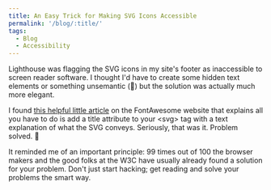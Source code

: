```yaml
---
title: An Easy Trick for Making SVG Icons Accessible
permalink: '/blog/:title/'
tags:
  - Blog
  - Accessibility
---
```


Lighthouse was flagging the SVG icons in my site's footer as inaccessible to screen reader software. I thought I'd have to create some hidden text elements or something unsemantic (🤢) but the solution was actually much more elegant.

I found [this helpful little article](https://fontawesome.com/how-to-use/accessibility) on the FontAwesome website that explains all you have to do is add a title attribute to your &lt;svg&gt; tag with a text explanation of what the SVG conveys. Seriously, that was it. Problem solved. 🍾

It reminded me of an important principle: 99 times out of 100 the browser makers and the good folks at the W3C have usually already found a solution for your problem. Don't just start hacking; get reading and solve your problems the smart way.